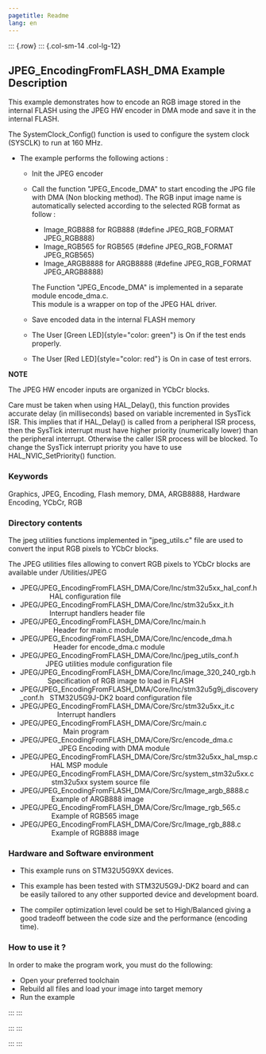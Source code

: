```yaml
---
pagetitle: Readme
lang: en
---
```

::: {.row}
::: {.col-sm-14 .col-lg-12}

## <b>JPEG_EncodingFromFLASH_DMA Example Description</b>

This example demonstrates how to encode an RGB image stored in the internal FLASH 
using the JPEG HW encoder in DMA mode and save it in the internal FLASH.

The SystemClock_Config() function is used to configure the system clock (SYSCLK) to run at 160 MHz.

- The example performs the following actions :

  - Init the JPEG encoder
  - Call the function "JPEG_Encode_DMA" to start encoding the JPG file with DMA (Non blocking method).
    The RGB input image name is automatically selected according to the selected RGB format as follow :
    - Image_RGB888 for RGB888 (#define JPEG_RGB_FORMAT      JPEG_RGB888)
    - Image_RGB565 for RGB565 (#define JPEG_RGB_FORMAT      JPEG_RGB565)
    - Image_ARGB8888 for ARGB8888 (#define JPEG_RGB_FORMAT      JPEG_ARGB8888)

    The Function "JPEG_Encode_DMA" is implemented in a separate module encode_dma.c.    
    This module is a wrapper on top of the JPEG HAL driver.
  - Save encoded data in the internal FLASH memory
  - The User [Green LED]{style="color: green"} is On if the test ends properly.
  - The User [Red LED]{style="color: red"} is On in case of test errors.

**NOTE** 

The JPEG HW encoder inputs are organized in YCbCr blocks.

Care must be taken when using HAL_Delay(), this function provides accurate delay (in milliseconds)
based on variable incremented in SysTick ISR. This implies that if HAL_Delay() is called from
a peripheral ISR process, then the SysTick interrupt must have higher priority (numerically lower)
than the peripheral interrupt. Otherwise the caller ISR process will be blocked.
To change the SysTick interrupt priority you have to use HAL_NVIC_SetPriority() function.

### <b>Keywords</b>

Graphics, JPEG, Encoding, Flash memory, DMA, ARGB8888, Hardware Encoding, YCbCr, RGB

### <b>Directory contents</b>

The jpeg utilities functions implemented in "jpeg_utils.c" file are used to convert the input RGB pixels to YCbCr blocks.

The JPEG utilities files allowing to convert RGB pixels to YCbCr blocks are available under /Utilities/JPEG

  - JPEG/JPEG_EncodingFromFLASH_DMA/Core/Inc/stm32u5xx_hal_conf.h&nbsp;&nbsp; &nbsp;&nbsp;&nbsp;&nbsp;&nbsp;&nbsp;&nbsp;&nbsp;&nbsp;&nbsp;&nbsp;&nbsp;HAL configuration file
  - JPEG/JPEG_EncodingFromFLASH_DMA/Core/Inc/stm32u5xx_it.h&nbsp;&nbsp;&nbsp; &nbsp; &nbsp; &nbsp; &nbsp; &nbsp;&nbsp;&nbsp;&nbsp;&nbsp;&nbsp;&nbsp;&nbsp;&nbsp;&nbsp;&nbsp;&nbsp;&nbsp;&nbsp;&nbsp;Interrupt handlers header file
  - JPEG/JPEG_EncodingFromFLASH_DMA/Core/Inc/main.h&nbsp;&nbsp;&nbsp; &nbsp; &nbsp; &nbsp; &nbsp; &nbsp;&nbsp;&nbsp;&nbsp;&nbsp; &nbsp; &nbsp;&nbsp; &nbsp;&nbsp;&nbsp;&nbsp;&nbsp;&nbsp;&nbsp;&nbsp;&nbsp;&nbsp;&nbsp;&nbsp;&nbsp;&nbsp;&nbsp; &nbsp;Header for main.c module  
  - JPEG/JPEG_EncodingFromFLASH_DMA/Core/Inc/encode_dma.h&nbsp;&nbsp;&nbsp; &nbsp;&nbsp;&nbsp; &nbsp; &nbsp;&nbsp;&nbsp;&nbsp;&nbsp;&nbsp;&nbsp; &nbsp;&nbsp;&nbsp;&nbsp;&nbsp;&nbsp;&nbsp;&nbsp;&nbsp;Header for encode_dma.c module
  - JPEG/JPEG_EncodingFromFLASH_DMA/Core/Inc/jpeg_utils_conf.h&nbsp;&nbsp;&nbsp;&nbsp;&nbsp;&nbsp;&nbsp;&nbsp; &nbsp; &nbsp;&nbsp;&nbsp;&nbsp; &nbsp; &nbsp;&nbsp;&nbsp;&nbsp;&nbsp;&nbsp;JPEG utilities module configuration file
  - JPEG/JPEG_EncodingFromFLASH_DMA/Core/Inc/image_320_240_rgb.h&nbsp;&nbsp;&nbsp;&nbsp;&nbsp;&nbsp;&nbsp; &nbsp; &nbsp;&nbsp;&nbsp;&nbsp;&nbsp;Specification of RGB image to load in FLASH
  - JPEG/JPEG_EncodingFromFLASH_DMA/Core/Inc/stm32u5g9j_discovery_conf.h&nbsp;&nbsp;&nbsp;STM32U5G9J-DK2 board configuration file
  - JPEG/JPEG_EncodingFromFLASH_DMA/Core/Src/stm32u5xx_it.c&emsp;&nbsp; &nbsp; &nbsp;&nbsp;&nbsp;&nbsp;&nbsp;&nbsp;&nbsp;&nbsp;&nbsp;&nbsp;&nbsp;&nbsp;&nbsp;&nbsp;&nbsp;&nbsp;&nbsp; &nbsp;Interrupt handlers
  - JPEG/JPEG_EncodingFromFLASH_DMA/Core/Src/main.c&emsp;&emsp;&nbsp;&nbsp; &nbsp; &nbsp; &nbsp; &nbsp; &nbsp;&nbsp;&nbsp;&nbsp;&nbsp;&nbsp;&nbsp;&nbsp;&nbsp;&nbsp;&nbsp;&nbsp;&nbsp;&nbsp;&nbsp;&nbsp;&nbsp;&nbsp;&nbsp;&nbsp;&nbsp;&nbsp;Main program
  - JPEG/JPEG_EncodingFromFLASH_DMA/Core/Src/encode_dma.c&emsp;&emsp;&nbsp;&nbsp;&nbsp;&nbsp;&nbsp;&nbsp;&nbsp;&nbsp;&nbsp;&nbsp;&nbsp;&nbsp;&nbsp;&nbsp;&nbsp;&nbsp;&nbsp;&nbsp;&nbsp;&nbsp;JPEG Encoding with DMA module   
  - JPEG/JPEG_EncodingFromFLASH_DMA/Core/Src/stm32u5xx_hal_msp.c&ensp;&ensp;&nbsp;&nbsp;&nbsp;&nbsp;&nbsp;&nbsp;&nbsp;&nbsp;&nbsp;&nbsp;&nbsp;&nbsp;HAL MSP module 
  - JPEG/JPEG_EncodingFromFLASH_DMA/Core/Src/system_stm32u5xx.c&ensp;&nbsp;&nbsp;&nbsp;&nbsp;&nbsp;&nbsp;&nbsp;&nbsp;&nbsp;&nbsp;&nbsp;&nbsp;&nbsp;&nbsp;&nbsp;&nbsp;stm32u5xx system source file  
  - JPEG/JPEG_EncodingFromFLASH_DMA/Core/Src/Image_argb_8888.c&ensp;&ensp;&nbsp;&nbsp;&nbsp;&nbsp;&nbsp;&nbsp;&nbsp;&nbsp;&nbsp;&nbsp;&nbsp;&nbsp;&nbsp;&nbsp;&nbsp;&nbsp;Example of ARGB888 image
  - JPEG/JPEG_EncodingFromFLASH_DMA/Core/Src/Image_rgb_565.c&emsp;&emsp;&nbsp;&nbsp;&nbsp;&nbsp;&nbsp;&nbsp;&nbsp;&nbsp;&nbsp;&nbsp;&nbsp;&nbsp;&nbsp;&nbsp;&nbsp;&nbsp;Example of RGB565 image
  - JPEG/JPEG_EncodingFromFLASH_DMA/Core/Src/Image_rgb_888.c&emsp;&emsp;&nbsp;&nbsp;&nbsp;&nbsp;&nbsp;&nbsp;&nbsp;&nbsp;&nbsp;&nbsp;&nbsp;&nbsp;&nbsp;&nbsp;&nbsp;&nbsp;Example of RGB888 image

### <b>Hardware and Software environment</b>

  - This example runs on STM32U5G9XX devices.

  - This example has been tested with STM32U5G9J-DK2 board and can be
    easily tailored to any other supported device and development board. 

  - The compiler optimization level could be set to High/Balanced giving a good tradeoff between the code size and the performance (encoding time).

### <b>How to use it ?</b>

In order to make the program work, you must do the following:

 - Open your preferred toolchain
 - Rebuild all files and load your image into target memory
 - Run the example


:::
:::


:::
:::


:::
:::

